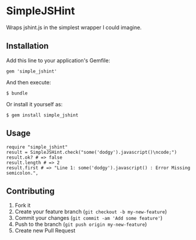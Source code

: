 # SimpleJSHint

Wraps jshint.js in the simplest wrapper I could imagine.


## Installation

Add this line to your application's Gemfile:

    gem 'simple_jshint'

And then execute:

    $ bundle

Or install it yourself as:

    $ gem install simple_jshint

## Usage

    require "simple_jshint"
    result = SimpleJSHint.check("some('dodgy').javascript()\ncode;")
    result.ok? # => false
    result.length # => 2
    result.first # => "Line 1: some('dodgy').javascript() : Error Missing semicolon.",

## Contributing

1. Fork it
2. Create your feature branch (`git checkout -b my-new-feature`)
3. Commit your changes (`git commit -am 'Add some feature'`)
4. Push to the branch (`git push origin my-new-feature`)
5. Create new Pull Request
